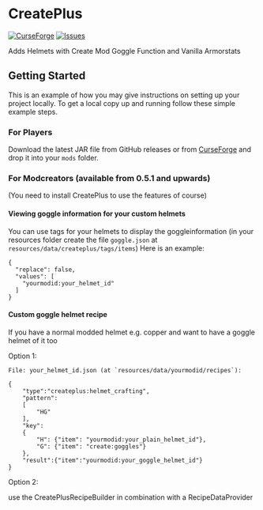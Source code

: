 # CreatePlus

[![CurseForge](http://cf.way2muchnoise.eu/full_377835_downloads.svg)](https://www.curseforge.com/minecraft/mc-mods/create-plus)
[![Issues](https://img.shields.io/github/issues/Robocraft999/CreatePlus)](https://github.com/Robocraft999/CreatePlus/issues)

Adds Helmets with Create Mod Goggle Function and Vanilla Armorstats

## Getting Started

This is an example of how you may give instructions on setting up your project locally.
To get a local copy up and running follow these simple example steps.

### For Players

Download the latest JAR file from GitHub releases or from [CurseForge](https://www.curseforge.com/minecraft/mc-mods/create-plus) and drop it into your `mods` folder.

### For Modcreators (available from 0.5.1 and upwards)

(You need to install CreatePlus to use the features of course)

#### Viewing goggle information for your custom helmets
You can use tags for your helmets to display the goggleinformation (in your resources folder create the file `goggle.json` at `resources/data/createplus/tags/items`)
Here is an example:

```
{
  "replace": false,
  "values": [
    "yourmodid:your_helmet_id"
  ]
}
```

#### Custom goggle helmet recipe

If you have a normal modded helmet e.g. copper and want to have a goggle helmet of it too

Option 1:
```
File: your_helmet_id.json (at `resources/data/yourmodid/recipes`):

{
	"type":"createplus:helmet_crafting",
	"pattern":
	[
		"HG"
	],
	"key":
	{
		"H": {"item": "yourmodid:your_plain_helmet_id"},
		"G": {"item": "create:goggles"}
	},
	"result":{"item":"yourmodid:your_goggle_helmet_id"}
}
```
Option 2:

use the CreatePlusRecipeBuilder in combination with a RecipeDataProvider
